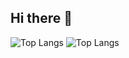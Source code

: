## Hi there 👋

<!--
**xiaozong-ai/xiaozong-ai** is a ✨ _special_ ✨ repository because its `README.md` (this file) appears on your GitHub profile.

Here are some ideas to get you started:

- 🔭 I’m currently working on ...
- 🌱 I’m currently learning ...
- 👯 I’m looking to collaborate on ...
- 🤔 I’m looking for help with ...
- 💬 Ask me about ...
- 📫 How to reach me: ...
- 😄 Pronouns: ...
- ⚡ Fun fact: ...
-->
![Top Langs](https://github-readme-stats.vercel.app/api/top-langs/?username=xiaozong-ai&show_icons=true&theme=radical)
![Top Langs](https://github-readme-stats.vercel.app/api/top-langs/?username=xiaozong-ai&hide_progress=false)
